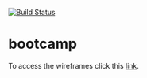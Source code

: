 [![Build Status](https://travis-ci.org/Sharonsyra/bootcamp.svg?branch=master)](https://travis-ci.org/Sharonsyra/bootcamp)

# bootcamp

To access the wireframes click this [link](https://marvelapp.com/project/2107303/).